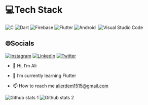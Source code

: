 

# 💻Tech Stack
![C](https://img.shields.io/badge/c-%2300599C.svg?style=for-the-badge&logo=c&logoColor=white) ![Dart](https://img.shields.io/badge/dart-%230175C2.svg?style=for-the-badge&logo=dart&logoColor=white) ![Firebase](https://img.shields.io/badge/firebase-%23039BE5.svg?style=for-the-badge&logo=firebase) ![Flutter](https://img.shields.io/badge/Flutter-%2302569B.svg?style=for-the-badge&logo=Flutter&logoColor=white)
![Android](https://img.shields.io/badge/Android-3DDC84?style=for-the-badge&logo=android&logoColor=white)&nbsp;
![Visual Studio Code](	https://img.shields.io/badge/Visual_Studio_Code-0078D4?style=for-the-badge&logo=visual%20studio%20code&logoColor=white)&nbsp;

## 🌐Socials
[![Instagram](https://img.shields.io/badge/Instagram-%23E4405F.svg?logo=Instagram&logoColor=white)](https://instagram.com/erdemali0101) [![LinkedIn](https://img.shields.io/badge/LinkedIn-%230077B5.svg?logo=linkedin&logoColor=white)](https://www.linkedin.com/in/alierdem-/)  [![Twitter](https://img.shields.io/badge/Twitter-%231DA1F2.svg?logo=Twitter&logoColor=white)](https://twitter.com/AliErdem0133_) 

- 👋 Hi, I’m Ali

- 🌱 I’m currently learning Flutter
- 📫 How to reach me alierdem1515@gmail.com

<!---
alierdem06/alierdem06 is a ✨ special ✨ repository because its `README.md` (this file) appears on your GitHub profile.
You can click the Preview link to take a look at your changes.
--->



![Github stats 1](https://github-readme-stats.vercel.app/api?username=alierdem06&show_icons=true&theme=gradient) 
![Github stats 2](https://github-readme-stats.vercel.app/api?username=alierdem06&show_icons=true&theme=radical)
